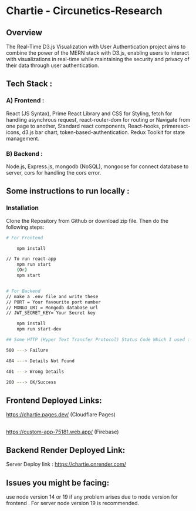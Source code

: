 # Chartie - Circunetics-Research
## Overview
The Real-Time D3.js Visualization with User Authentication project aims to combine the power of the MERN stack with D3.js, enabling users to interact with visualizations in real-time while maintaining the security and privacy of their data through user authentication.

## Tech Stack :

### A) Frontend :

React (JS Syntax), Prime React Library and CSS for Styling, fetch for handling asynchrous request, react-router-dom for routing or Navigate from one page to another, Standard react components, React-hooks, primereact-icons, d3.js bar chart, token-based-authentication. Redux Toolkit for state management.

### B) Backend :

Node.js, Express.js, mongodb (NoSQL), mongoose for connect database to server, cors for handling the cors error.

## Some instructions to run locally :

### Installation
Clone the Repository from Github or download zip file. Then do the following steps:
```bash
# For Frontend

    npm install

// To run react-app
    npm run start
    (Or)
    npm start


# For Backend
// make a .env file and write these
// PORT = Your favourite port number
// MONGO_URI = Mongodb database url
// JWT_SECRET_KEY= Your Secret key

    npm install
    npm run start-dev

## Some HTTP (Hyper Text Transfer Protocol) Status Code Which I used :

500 ---> Failure

404 ---> Details Not Found

401 ---> Wrong Details

200 ---> OK/Success

```
## Frontend Deployed Links:
https://chartie.pages.dev/ (Cloudflare Pages)
##
https://custom-app-75181.web.app/ (Firebase)

## Backend Render Deployed Link:
Server Deploy link : https://chartie.onrender.com/

## Issues you might be facing:

use node version 14 or 19 if any problem arises due to node version for frontend .
For server node version 19 is recommended.